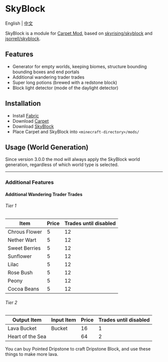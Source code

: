 # SkyBlock

English | [中文](https://github.com/Peter-JY/Skyblock/blob/main/README_CHINESE.md)

SkyBlock is a module for [Carpet Mod](https://github.com/gnembon/fabric-carpet), based on [skyrising/skyblock](https://github.com/skyrising/skyblock) and [jsorrell/skyblock](https://github.com/jsorrell/skyblock/).

## Features
- Generator for empty worlds, keeping biomes, structure bounding bounding boxes and end portals
- Additional wandering trader trades
- Super long potions (brewed with a redstone block)
- Block light detector (mode of the daylight detector)

## Installation
- Install [Fabric](https://fabricmc.net/use)
- Download [Carpet](https://github.com/gnembon/fabric-carpet/releases)
- Download [SkyBlock](https://github.com/Peter-JY/Skyblock/releases)
- Place Carpet and SkyBlock into `<minecraft-directory>/mods/`

## Usage (World Generation)
Since version 3.0.0 the mod will always apply the SkyBlock world generation, regardless of which world type is selected.

--------
### Additional Features

#### Additional Wandering Trader Trades

###### Tier 1
| Item          | Price | Trades until disabled |
| ------------- | ----- | --------------------- |
| Chrous Flower | 5     | 12                     |
| Nether Wart   | 5     | 12                    |
| Sweet Berries | 5     | 12                    |
| Sunflower     | 5     | 12                    |
| Lilac         | 5     | 12                    |
| Rose Bush     | 5     | 12                    |
| Peony         | 5     | 12                    |
| Cocoa Beans   | 5     | 12                    |

###### Tier 2
| Output Item      | Input Item | Price | Trades until disabled |
| ---------------- | ---------- | ----- | --------------------- |
| Lava Bucket      | Bucket     | 16    | 1                     |
| Heart of the Sea |            | 64    | 2                     |

You can buy Pointed Dripstone to craft Dripstone Block, and use these things to make more lava.
